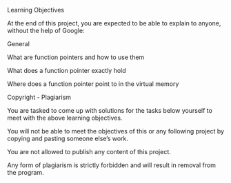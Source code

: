 Learning Objectives

At the end of this project, you are expected to be able to explain to anyone, without the help of Google:



General

What are function pointers and how to use them

What does a function pointer exactly hold

Where does a function pointer point to in the virtual memory

Copyright - Plagiarism

You are tasked to come up with solutions for the tasks below yourself to meet with the above learning objectives.

You will not be able to meet the objectives of this or any following project by copying and pasting someone else’s work.

You are not allowed to publish any content of this project.

Any form of plagiarism is strictly forbidden and will result in removal from the program.
